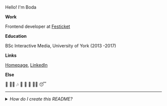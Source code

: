 Hello! I'm Boda

**Work**

Frontend developer at [Festicket](https://www.festicket.com/)

**Education**

BSc Interactive Media, University of York (2013 -2017)

**Links**

[Homepage](https://bodazhao.com/), [LinkedIn](https://www.linkedin.com/in/boda-zhao/)

**Else**

🍜 🏃‍♂️ 🎶 👾 🕺 🌿 👨‍💻 😴

---

<details>
<summary><em>How do I create this README?</em></summary>
Try creating a repo and name it with your username 😉
</details>
